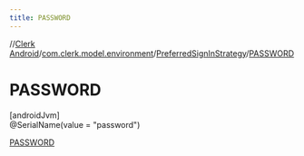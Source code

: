 ```yaml
---
title: PASSWORD
---
```

//[Clerk Android](../../../../index.html)/[com.clerk.model.environment](../../index.html)/[PreferredSignInStrategy](../index.html)/[PASSWORD](index.html)



# PASSWORD



[androidJvm]\
@SerialName(value = &quot;password&quot;)



[PASSWORD](index.html)


